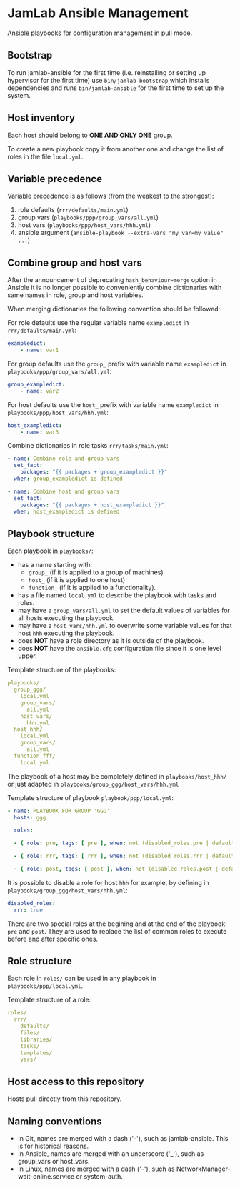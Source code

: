 # JamLab Ansible Management

Ansible playbooks for configuration management in pull mode.

## Bootstrap

To run jamlab-ansible for the first time (i.e. reinstalling or setting up hypervisor for the first time) use `bin/jamlab-bootstrap` which installs dependencies and runs `bin/jamlab-ansible` for the first time to set up the system.

## Host inventory

Each host should belong to **ONE AND ONLY ONE** group.

To create a new playbook copy it from another one and change the list of roles in the file `local.yml`.

## Variable precedence

Variable precedence is as follows (from the weakest to the strongest):
1. role defaults (`rrr/defaults/main.yml`)
2. group vars (`playbooks/ppp/group_vars/all.yml`)
3. host vars (`playbooks/ppp/host_vars/hhh.yml`)
4. ansible argument (`ansible-playbook --extra-vars "my_var=my_value" ...`)

## Combine group and host vars

After the announcement of deprecating `hash_behaviour=merge` option in Ansible it is no longer possible to conveniently combine dictionaries with same names in role, group and host variables. 

When merging dictionaries the following convention should be followed:

For role defaults use the regular variable name `exampledict` in `rrr/defaults/main.yml`:
```yml
exampledict:
    - name: var1
```

For group defaults use the `group_` prefix with variable name `exampledict` in `playbooks/ppp/group_vars/all.yml`:
```yml
group_exampledict:
    - name: var2
```

For host defaults use the `host_` prefix with variable name `exampledict` in `playbooks/ppp/host_vars/hhh.yml`:
```yml
host_exampledict:
    - name: var3
```

Combine dictionaries in role tasks `rrr/tasks/main.yml`:
```yml
- name: Combine role and group vars
  set_fact:
    packages: "{{ packages + group_exampledict }}"
  when: group_exampledict is defined
```

```yml
- name: Combine host and group vars
  set_fact:
    packages: "{{ packages + host_exampledict }}"
  when: host_exampledict is defined
```

## Playbook structure

Each playbook in `playbooks/`:
- has a name starting with:
  - `group_` (if it is applied to a group of machines)
  - `host_` (if it is applied to one host)
  - `function_` (if it is applied to a functionality).
- has a file named `local.yml` to describe the playbook with tasks and roles.
- may have a `group_vars/all.yml` to set the default values of variables for all hosts executing the playbook.
- may have a `host_vars/hhh.yml` to overwrite some variable values for that host `hhh` executing the playbook.
- does **NOT** have a role directory as it is outside of the playbook.
- does **NOT** have the `ansible.cfg` configuration file since it is one level upper.

Template structure of the playbooks:
```yml
playbooks/
  group_ggg/
    local.yml
    group_vars/
      all.yml
    host_vars/
      hhh.yml
  host_hhh/
    local.yml
    group_vars/
      all.yml
  function_fff/
    local.yml
```
The playbook of a host may be completely defined in `playbooks/host_hhh/` or just adapted in `playbooks/group_ggg/host_vars/hhh.yml`

Template structure of playbook `playbook/ppp/local.yml`:

```yml
- name: PLAYBOOK FOR GROUP 'GGG'
  hosts: ggg

  roles:

  - { role: pre, tags: [ pre ], when: not (disabled_roles.pre | default(false)) }

  - { role: rrr, tags: [ rrr ], when: not (disabled_roles.rrr | default(false)) }

  - { role: post, tags: [ post ], when: not (disabled_roles.post | default(false)) }
```
It is possible to disable a role for  host `hhh` for example, by defining in `playbooks/group_ggg/host_vars/hhh.yml`:
```yml
disabled_roles:
  rrr: true
```
There are two special roles at the begining and at the end of the playbook: `pre` and `post`.
They are used to replace the list of common roles to execute before and after specific ones.

## Role structure

Each role in `roles/` can be used in any playbook in `playbooks/ppp/local.yml`.

Template structure of a role:

```yml
roles/
  rrr/
    defaults/
    files/
    libraries/
    tasks/
    templates/
    vars/
```

## Host access to this repository

Hosts pull directly from this repository.

## Naming conventions

- In Git, names are merged with a dash ('-'), such as jamlab-ansible. This is for historical reasons.
- In Ansible, names are merged with an underscore ('_'), such as group_vars or host_vars.
- In Linux, names are merged with a dash ('-'), such as NetworkManager-wait-online.service or system-auth.

